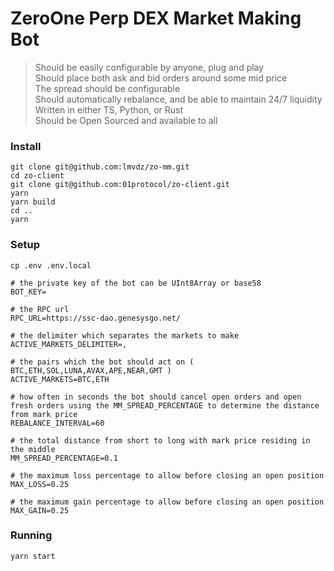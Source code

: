 # ZeroOne Perp DEX Market Making Bot  

> Should be easily configurable by anyone, plug and play  
> Should place both ask and bid orders around some mid price  
> The spread should be configurable  
> Should automatically rebalance, and be able to maintain 24/7 liquidity  
> Written in either TS, Python, or Rust  
> Should be Open Sourced and available to all  

### Install  

`git clone git@github.com:lmvdz/zo-mm.git`  
`cd zo-client`  
`git clone git@github.com:01protocol/zo-client.git`  
`yarn`  
`yarn build`  
`cd ..`  
`yarn`

### Setup  

`cp .env .env.local`  

```.env
# the private key of the bot can be UInt8Array or base58
BOT_KEY=

# the RPC url
RPC_URL=https://ssc-dao.genesysgo.net/

# the delimiter which separates the markets to make
ACTIVE_MARKETS_DELIMITER=,

# the pairs which the bot should act on ( BTC,ETH,SOL,LUNA,AVAX,APE,NEAR,GMT )
ACTIVE_MARKETS=BTC,ETH

# how often in seconds the bot should cancel open orders and open fresh orders using the MM_SPREAD_PERCENTAGE to determine the distance from mark price
REBALANCE_INTERVAL=60

# the total distance from short to long with mark price residing in the middle
MM_SPREAD_PERCENTAGE=0.1

# the maximum loss percentage to allow before closing an open position
MAX_LOSS=0.25

# the maximum gain percentage to allow before closing an open position
MAX_GAIN=0.25
```


### Running

`yarn start`
